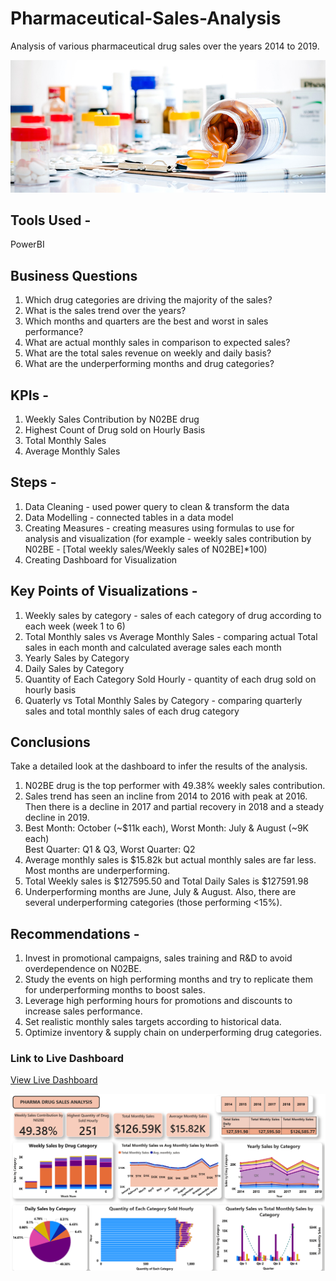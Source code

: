 # Pharmaceutical-Sales-Analysis
Analysis of various pharmaceutical drug sales over the years 2014 to 2019.

![Screenshot](https://github.com/Ana9me/Pharmaceutical-Sales-Analysis/blob/main/Pharmaceutics.jpg)

## Tools Used - 
PowerBI

## Business Questions
1. Which drug categories are driving the majority of the sales?
2. What is the sales trend over the years?
3. Which months and quarters are the best and worst in sales performance?
4. What are actual monthly sales in comparison to expected sales?
5. What are the total sales revenue on weekly and daily basis?
6. What are the underperforming months and drug categories?

## KPIs -
1. Weekly Sales Contribution by N02BE drug
2. Highest Count of Drug sold on Hourly Basis
3. Total Monthly Sales
4. Average Monthly Sales

## Steps - 
1. Data Cleaning - used power query to clean & transform the data
2. Data Modelling - connected tables in a data model
3. Creating Measures - creating measures using formulas to use for analysis and visualization (for example - weekly sales contribution by N02BE - [Total weekly sales/Weekly sales of N02BE]*100)
4. Creating Dashboard for Visualization

## Key Points of Visualizations -
1. Weekly sales by category - sales of each category of drug according to each week (week 1 to 6)
2. Total Monthly sales vs Average Monthly Sales - comparing actual Total sales in each month and calculated average sales each month
3. Yearly Sales by Category
4. Daily Sales by Category
5. Quantity of Each Category Sold Hourly - quantity of each drug sold on hourly basis
6. Quaterly vs Total Monthly Sales by Category - comparing quarterly sales and total monthly sales of each drug category

## Conclusions
Take a detailed look at the dashboard to infer the results of the analysis.
1. N02BE drug is the top performer with 49.38% weekly sales contribution.
2. Sales trend has seen an incline from 2014 to 2016 with peak at 2016. Then there is a decline in 2017 and partial recovery in 2018 and a steady decline in 2019.
3. Best Month: October (~$11k each), Worst Month: July & August (~9K each)<br>
   Best Quarter: Q1 & Q3, Worst Quarter: Q2
4. Average monthly sales is $15.82k but actual monthly sales are far less. Most months are underperforming.
5. Total Weekly sales is $127595.50 and Total Daily Sales is $127591.98
6. Underperforming months are June, July & August. Also, there are several underperforming categories (those performing <15%).

## Recommendations -
1. Invest in promotional campaigns, sales training and R&D to avoid overdependence on N02BE.
2. Study the events on high performing months and try to replicate them for underperforming months to boost sales.
3. Leverage high performing hours for promotions and discounts to increase sales performance.
4. Set realistic monthly sales targets according to historical data.
5. Optimize inventory & supply chain on underperforming drug categories.

### Link to Live Dashboard
<a href="https://app.powerbi.com/view?r=eyJrIjoiNjZmNTg2OTItMGMxYS00MDRlLTljOWYtNjRiOTA2NzUxNTk4IiwidCI6IjdiODdkYzgwLWY4MzctNGZmYS04NGM4LThhMDhkNDRiNzk5NyJ9">View Live Dashboard</a>

![Screenshot Dashboard](https://github.com/Ana9me/Pharmaceutical-Sales-Analysis/blob/main/Screenshot%20of%20Pharma%20Sales%20Dashboard.png)
